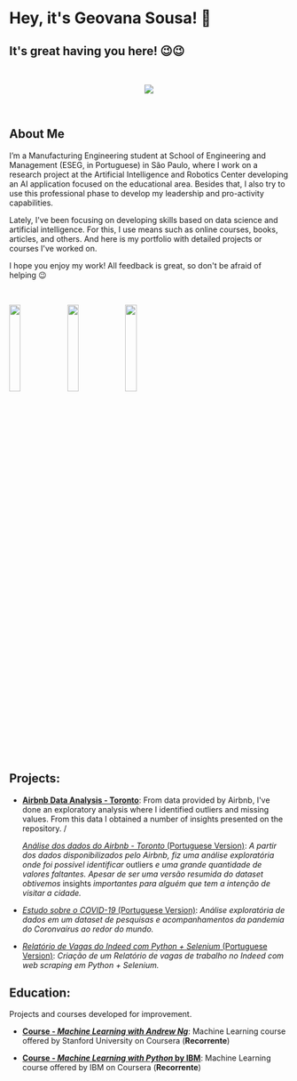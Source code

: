 # Hey, it's Geovana Sousa! 👋

## It's great having you here! 😉😉

<br />

<p align="center">
  <img src="https://i.imgur.com/putdznB.png" >
</p>

<br />

## About Me 

I’m a Manufacturing Engineering student at School of Engineering and Management (ESEG, in Portuguese) in São Paulo, where I work on a research project at the Artificial Intelligence and Robotics Center developing an AI application focused on the educational area. Besides that, I also try to use this professional phase to develop my leadership and pro-activity capabilities.

Lately, I've been focusing on developing skills based on data science and artificial intelligence. For this, I use means such as online courses, books, articles, and others. And here is my portfolio with detailed projects or courses I've worked on.

I hope you enjoy my work! All feedback is great, so don't be afraid of helping 😉

<br />

 [<img align="center" width=20% src="https://i.imgur.com/rJRdKEd.png"/>](https://www.instagram.com/geovanasslima_/) [<img align="center" width=20% src="https://i.imgur.com/ANd2pYb.png"/>](https://www.linkedin.com/in/geovana--sousa/) [<img width=20% align="center" src="https://i.imgur.com/BiyQx0g.png" />](https://www.learndata.com.br/)

<br />

## Projects:

* **[Airbnb Data Analysis - Toronto](https://github.com/GeovanaSLima/GeovanaSLima/blob/main/Project_Airbnb_Data_Analysis_Toronto.ipynb)**: 
From data provided by Airbnb, I've done an exploratory analysis where I identified outliers and missing values. From this data I obtained a number of insights presented on the repository.  / 

  [*Análise dos dados do Airbnb - Toronto* (Portuguese Version)](https://github.com/GeovanaSLima/GeovanaSLima/blob/main/An%C3%A1lise_dos_dados_Airbnb_Toronto.ipynb): *A partir dos dados disponibilizados pelo Airbnb, fiz uma análise exploratória onde foi possível identificar* outliers *e uma grande quantidade de valores faltantes. Apesar de ser uma versão resumida do dataset obtivemos* insights *importantes para alguém que tem a intenção de visitar a cidade.* 

* [*Estudo sobre o COVID-19* (Portuguese Version)](https://github.com/GeovanaSLima/CovidProject): *Análise exploratória de dados em um dataset de pesquisas e acompanhamentos da pandemia do Coronvaírus ao redor do mundo.*

* [*Relatório de Vagas do Indeed com Python + Selenium* (Portuguese Version)](https://github.com/GeovanaSLima/RelatorioVagas-web-scraping): *Criação de um Relatório de vagas de trabalho no Indeed com web scraping em Python + Selenium.*

## Education:
Projects and courses developed for improvement.

* **[Course - *Machine Learning with Andrew Ng*](https://github.com/GeovanaSLima/Machine_Learning_Stanford)**:
Machine Learning course offered by Stanford University on Coursera (**Recorrente**)

* **[Course - *Machine Learning with Python* by IBM](https://github.com/GeovanaSLima/Machine_Learning_with_Python_IBM)**:
Machine Learning course offered by IBM on Coursera (**Recorrente**)

